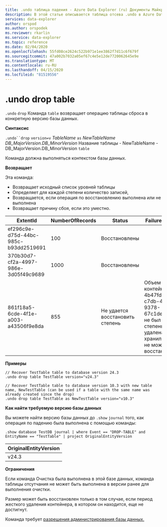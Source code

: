 ```yaml
---
title: .undo таблица падения - Azure Data Explorer (ru) Документы Майкрософт
description: В этой статье описывается таблица отсева .undo в Azure Data Explorer.
services: data-explorer
author: orspod
ms.author: orspodek
ms.reviewer: rkarlin
ms.service: data-explorer
ms.topic: reference
ms.date: 02/04/2020
ms.openlocfilehash: 55fd08ce2624c522b971e1ee3862f7d11c6f679f
ms.sourcegitcommit: 47a002b7032a05ef67c4e5e12de7720062645e9e
ms.translationtype: MT
ms.contentlocale: ru-RU
ms.lasthandoff: 04/15/2020
ms.locfileid: "81519556"
---
```

# <a name="undo-drop-table"></a>.undo drop table

`.undo` `drop` Команда `table` возвращает операцию таблицы сброса в конкретную версию базы данных.

**Синтаксис**

`.undo``drop` `version=v` *TableName* `as` *NewTableName* *DB_MajorVersion.DB_MinorVersion* Название таблицы - NewTableName - DB_MajorVersion.DB_MinorVersion `table`

Команда должна выполняться контекстом базы данных.

**Возвращает**

Эта команда:
* Возвращает исходный список уровней таблицы
* Определяет для каждой степени количество записей,
* Возвращается, если операция по восстановлению выполнена или не выполнена
* Возвращает причину сбоя, если это уместно.

| ExtentId                             | NumberOfRecords | Status                   | FailureReason                                                                                                                  |
|--------------------------------------|-----------------|--------------------------|--------------------------------------------------------------------------------------------------------------------------------|
| ef296c9e-d75d-44bc-985c-b93dd2519691 | 100             | Восстановлены                |
| 370b30d7-cf2a-4997-986e-3d05f49c9689 | 1000            | Восстановлены                |
| 861f18a5-6cde-4f1e-a003-a43506f9e8da | 855             | Не удается восстановить степень | Объем контейнера: 4b47fd84-c7db-4cfb-9378-67c1de7bf154 не был найден, степень была удалена из хранилища и не может быть восстановлена |

**Примеры**

```
// Recover TestTable table to database version 24.3
.undo drop table TestTable version="v24.3"
```

```
// Recover TestTable table to database version 10.3 with new table name, NewTestTable (can be used if a table with the same name was already created since the drop)  
.undo drop table TestTable as NewTestTable version="v10.3"
```

**Как найти требуемую версию базы данных**

Вы можете найти версию базы данных до `.show` `journal` того, как операция по падению была выполнена с помощью команды:

```
.show database TestDB journal | where Event == "DROP-TABLE" and EntityName == "TestTable" | project OriginalEntityVersion 
```

| OriginalEntityVersion |
|-----------------------|
| v24.3                 |

**Ограничения**

Если команда Очистка была выполнена в этой базе данных, команда таблицы отсутчания не может быть выполнена в версии ранее для выполнения очистки.

Размер может быть восстановлен только в том случае, если период жесткого удаления контейнера, в котором он находится, еще не достигнут.

Команда требует [разрешения администрирования базы данных.](../management/access-control/role-based-authorization.md)
